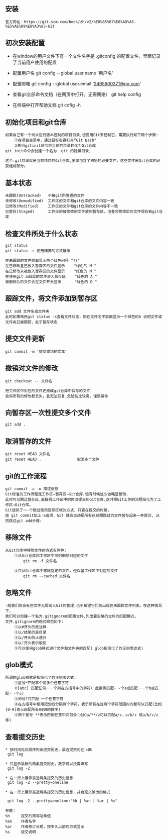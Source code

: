 ## 安装
    官方网址：https://git-scm.com/book/zh/v2/%E8%B5%B7%E6%AD%A5-%E5%AE%89%E8%A3%85-Git
## 初次安装配置
* 在window的用户文件下有一个文件名字是 .gitconfig 的配置文件，里面记录了当前用户使用的配置

* 配置用户名
    git config --global user.name '用户名'
* 配置邮箱
    git config --global user.email '2495900371@qq.com'

* 查看git全部命令文档（在网页中打开，无需网络）
    git help config

* 在终端中打开帮助文档
    git cofig -h

## 初始化项目和git仓库

    如果自己有一个尚未进行版本控制的项目目录,想要用Git来控制它，需要执行如下两个步骤:
        ①在项目目录中，通过鼠标右键打开“Git Bash" 
        ②执行gitinit命令将当前的目录转化为Git仓库
    git init命令会创建一个名为 .git 的隐藏目录,

    这个.git目录就是当前项目的Git仓库,里面包含了初始的必要文件，这些文件是Git仓库的必要组成部分。

## 基本状态
    未跟踪(Untracked)   不被git所管理的文件
    未修改(Unmodified)  工作区的文件和git仓库的文件内容一致
    已修改(Modified)    工作区的文件和git仓库的文件内容不一致
    已暂存(Staged)      工作区的被修改的文件放到暂存区，准备将修改后的文件保存到git仓库

## 检查文件所处于什么状态
    git status
    git status -s 使用精简的方式展示 
    
    在未跟踪的文件前面显示两个红色问号 "??"
    在已修改且已放入暂存区的文件显示    "绿色的 M "
    在已修改未被放入暂存区的文件显示    "红色的 M "
    在使用git add后的文件进入暂存区    "绿色的 A "
    被删除后的文件会在文件开头显示      "绿色的 D "

## 跟踪文件，将文件添加到暂存区
    git add 文件名或文件夹
    此时如果再用git status -s查看文件状态，则在文件名字前面显示一个绿色的A 说明文件或文件夹已被跟踪，处于暂存状态

## 提交文件更新
    git commit -m '提交成功的文本'

## 撤销对文件的修改
    git checkout -- 文件名

    把工作区中对应的文件还原成git仓库中保存的文件
    会将所有的修改都丢失，且无法恢复,危险性比较高，谨慎操作
## 向暂存区一次性提交多个文件
    git add .
## 取消暂存的文件
    git reset HEAD 文件名
    git reset HEAD .                取消多个文件

## git的工作流程

    git commit -a -m 描述信息
    Git标准的工作流程是工作区→暂存区→Git仓库,但有时候这么做略显繁琐，
    此时可以跳过暂存区,直接将工作区中的修改提交到Git仓库,这时候Git工作的流程简化为了工作区→Git仓库。
    Git提供了一-个跳过使用暂存区域的方式，只要在提交的时候，
    给 git commit加上-a选项，Git 就会自动把所有已经跟踪过的文件暂存起来一并提交, 从而跳过git add步骤:

## 移除文件
    从Git仓库中移除文件的方式有两种:
        ①从Git仓库和工作区中同时删除对应的文件
            git rm -f 文件名
        
        ②只从Git仓库中移除指定的文件，但保留工作区中对应的文件
            git rm --cached 文件名
## 忽略文件
    -般我们总会有些文件无需纳入Git的管理,也不希望它们总出现在未跟踪文件列表。在这种情况下，
    我们可以创建一个名为.gitignore的配置文件,列出要忽略的文件的匹配模式。
    文件.gitignore的格式规范如下:
        ①以#开头的是注释
        ②以/结尾的是目录
        ③以/开头防止递归
        ④以!开头表示取反
        ⑤可以使用glob模式进行文件和文件夹的匹配( glob指简化了的正则表达式)

## glob模式
    所谓的glob模式是指简化了的正则表达式:
        ①星号*匹配零个或多个任意字符
        ②[abc] 匹配任何一一个列在方括号中的字符( 此案例匹配- -个a或匹配一一个b或匹配- -个c)
        ③问号?只匹配-一个任意字符
        ④在方括号中使用短划线分隔两个字符，表示所有在这两个字符范围内的都可以匹配(比如[0-9]表示匹配所有0到9的数字)
        ⑤两个星号 **表示匹配任意中间目录(比如a/**/z可以匹配a/z、a/b/z 或a/b/c/z等)

## 查看提交历史

    * 按时间先后顺序列出提交历史，最近提交的在上面
     git log

    * 只显示最新的两条提交历史，数字可以按需填写
     git log -2

    * 在一行上展示最近两条提交的历史信息
     git log -2 --pretty=oneline

    * 在一行上展示最近两条提交的历史信息，并自定义输出的格式

     git log -2 --pretty=oneline:"%h | %an | %ar | %s"

    参数：
    %h     提交的简写哈希值
    %an    作者名字
    %ar    作者修订日期，按多久以前的方式显示
    %s     提交说明



